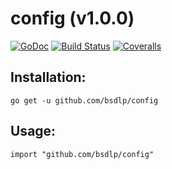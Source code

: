 # config (v1.0.0)

[![GoDoc](https://godoc.org/github.com/bsdlp/config?status.svg)](https://godoc.org/github.com/bsdlp/config)
[![Build Status](https://img.shields.io/travis/bsdlp/config.svg?branch=master)](https://travis-ci.org/bsdlp/config)
[![Coveralls](https://img.shields.io/coveralls/bsdlp/config/master.svg)](https://coveralls.io/r/bsdlp/config)

## Installation:

```
go get -u github.com/bsdlp/config
```

## Usage:

```
import "github.com/bsdlp/config"
```
